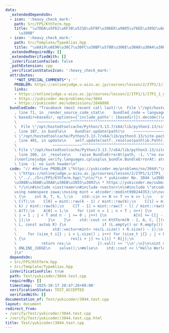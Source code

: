 ```yaml
---
data:
  _extendedDependsOn:
  - icon: ':heavy_check_mark:'
    path: Src/FPS/KthTerm.hpp
    title: "\u7DDA\u5F62\u6F38\u5316\u5F0F\u306EK\u9805\u76EE\u3092\u8A08\u7B97\u3059\
      \u308B"
  - icon: ':heavy_check_mark:'
    path: Src/Template/TypeAlias.hpp
    title: "\u6A19\u6E96\u30C7\u30FC\u30BF\u578B\u306E\u30A8\u30A4\u30EA\u30A2\u30B9"
  _extendedRequiredBy: []
  _extendedVerifiedWith: []
  _isVerificationFailed: false
  _pathExtension: cpp
  _verificationStatusIcon: ':heavy_check_mark:'
  attributes:
    '*NOT_SPECIAL_COMMENTS*': ''
    PROBLEM: https://onlinejudge.u-aizu.ac.jp/courses/lesson/2/ITP1/1/ITP1_1_A
    links:
    - https://onlinejudge.u-aizu.ac.jp/courses/lesson/2/ITP1/1/ITP1_1_A
    - https://yukicoder.me/problems/no/3044
    - https://yukicoder.me/submissions/1048080
  bundledCode: "Traceback (most recent call last):\n  File \"/opt/hostedtoolcache/Python/3.13.7/x64/lib/python3.13/site-packages/onlinejudge_verify/documentation/build.py\"\
    , line 71, in _render_source_code_stat\n    bundled_code = language.bundle(stat.path,\
    \ basedir=basedir, options={'include_paths': [basedir]}).decode()\n          \
    \         ~~~~~~~~~~~~~~~^^^^^^^^^^^^^^^^^^^^^^^^^^^^^^^^^^^^^^^^^^^^^^^^^^^^^^^^^^^^^^^^^^\n\
    \  File \"/opt/hostedtoolcache/Python/3.13.7/x64/lib/python3.13/site-packages/onlinejudge_verify/languages/cplusplus.py\"\
    , line 187, in bundle\n    bundler.update(path)\n    ~~~~~~~~~~~~~~^^^^^^\n  File\
    \ \"/opt/hostedtoolcache/Python/3.13.7/x64/lib/python3.13/site-packages/onlinejudge_verify/languages/cplusplus_bundle.py\"\
    , line 401, in update\n    self.update(self._resolve(pathlib.Path(included), included_from=path))\n\
    \                ~~~~~~~~~~~~~^^^^^^^^^^^^^^^^^^^^^^^^^^^^^^^^^^^^^^^^^^^^\n \
    \ File \"/opt/hostedtoolcache/Python/3.13.7/x64/lib/python3.13/site-packages/onlinejudge_verify/languages/cplusplus_bundle.py\"\
    , line 260, in _resolve\n    raise BundleErrorAt(path, -1, \"no such header\"\
    )\nonlinejudge_verify.languages.cplusplus_bundle.BundleErrorAt: atcoder/modint:\
    \ line -1: no such header\n"
  code: "// #define PROBLEM \"https://yukicoder.me/problems/no/3044\"\n#define PROBLEM\
    \ \"https://onlinejudge.u-aizu.ac.jp/courses/lesson/2/ITP1/1/ITP1_1_A\"\n\n#include\
    \ \"../../Src/FPS/KthTerm.hpp\"\n\n/*\n * yukicoder No. 3044 \u3088\u304F\u3042\
    \u308B\u30AB\u30A8\u30EB\u3055\u3093\n * https://yukicoder.me/submissions/1048080\n\
    \ */\n\n#include <iostream>\n#include <vector>\n\n#include \"atcoder/modint\"\n\
    using namespace zawa;\nusing mint = atcoder::modint998244353;\n\nvoid solve()\
    \ {\n    int N, T, k, l;\n    std::cin >> N >> T >> k >> l;\n    std::vector<mint>\
    \ C(T);\n    C[0] = mint::raw(k - 1) / mint::raw(6);\n    C[1] = mint::raw(l -\
    \ k) / mint::raw(6);\n    C[T - 1] = mint::raw(7 - l) / mint::raw(6);\n    std::vector<mint>\
    \ A(T);\n    A[0] = 1;\n    for (int n = 1 ; n < T ; n++) {\n        for (int\
    \ j = 1 ; j < T and n - j >= 0 ; j++) {\n            A[n] += C[j - 1] * A[n -\
    \ j];\n        }\n    }\n    std::cout << KthTerm(N - 1, A, C, [](const auto&\
    \ L, const auto& R) {\n                if (L.empty() or R.empty()) return std::vector<mint>{};\n\
    \                std::vector<mint> res(L.size() + R.size() - 1);\n           \
    \     for (size_t i{} ; i < L.size() ; i++) for (size_t j{} ; j < R.size() ; j++)\
    \ {\n                    res[i + j] += L[i] * R[j];\n                }\n     \
    \           return res;\n            }).val() << '\\n';\n}\n\nint main() {\n#ifdef\
    \ ONLINE_JUDGE\n    solve();\n#else\n    std::cout << \"Hello World\\n\";\n#endif\n\
    }\n"
  dependsOn:
  - Src/FPS/KthTerm.hpp
  - Src/Template/TypeAlias.hpp
  isVerificationFile: true
  path: Test/yukicoder/3044.test.cpp
  requiredBy: []
  timestamp: '2025-10-17 20:47:26+09:00'
  verificationStatus: TEST_ACCEPTED
  verifiedWith: []
documentation_of: Test/yukicoder/3044.test.cpp
layout: document
redirect_from:
- /verify/Test/yukicoder/3044.test.cpp
- /verify/Test/yukicoder/3044.test.cpp.html
title: Test/yukicoder/3044.test.cpp
---
```

